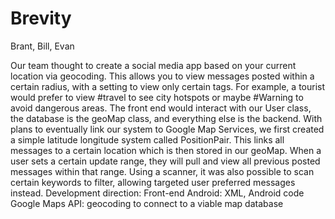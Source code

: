 # Brevity
Brant, Bill, Evan

Our team thought to create a social media app based on your current location via geocoding.
This allows you to view messages posted within a certain radius, with a setting to view only certain tags.
For example, a tourist would prefer to view #travel to see city hotspots or maybe #Warning to avoid dangerous areas.
The front end would interact with our User class, the database is the geoMap class, and everything else is the backend.
With plans to eventually link our system to Google Map Services, we first created a simple latitude longitude system called PositionPair.
This links all messages to a certain location which is then stored in our geoMap.
When a user sets a certain update range, they will pull and view all previous posted messages within that range.
Using a scanner, it was also possible to scan certain keywords to filter, allowing targeted user preferred messages instead.
Development direction:
Front-end Android: XML, Android code
Google Maps API: geocoding to connect to a viable map database

